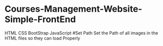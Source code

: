 # Courses-Management-Website-Simple-FrontEnd
HTML CSS BootStrap JavaScript
#Set Path
Set the Path of all images in the HTML files so they can load Properly
